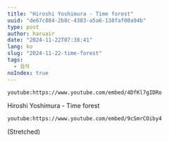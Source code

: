 ```yaml
---
title: "Hiroshi Yoshimura - Time forest"
uuid: "de67c884-2b8c-4383-a5a6-138faf08a94b"
type: post
author: haruair
date: "2024-11-22T07:38:41"
lang: ko
slug: "2024-11-22-time-forest"
tags:
  - 음악
noIndex: true
---
```


`youtube:https://www.youtube.com/embed/4DfKl7gIDRo`

Hiroshi Yoshimura - Time forest

`youtube:https://www.youtube.com/embed/9cSmrCOiby4`

(Stretched)

